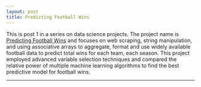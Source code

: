 ```yaml
---
layout: post
title: Predicting Football Wins
---
```


This is post 1 in a series on data science projects. The project name is [Predicting Football Wins](https://github.com/Codr99/Portfolio/blob/master/PredictingFootballWins/Predicting%20Football%20Wins.pdf) and focuses on web scraping, string manipulation, and using associative arrays to aggregate, format and use widely available football data to predict total wins for each team, each season. This project employed advanced variable selection techniques and compared the relative power of multiple machine learning algorithms to find the best predictive model for football wins.

<hr>
